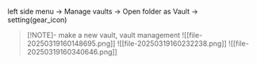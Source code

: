 left side menu -> Manage vaults -> Open folder as Vault -> setting(gear_icon)

> [!NOTE]- make a new vault, vault management
> ![[file-20250319160148695.png]]
> ![[file-20250319160232238.png]]
> ![[file-20250319160340646.png]]






